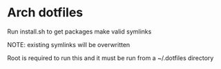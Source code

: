 # Arch dotfiles
Run install.sh to get packages make valid symlinks

NOTE: existing symlinks will be overwritten

Root is required to run this and it must be run from a ~/.dotfiles directory
